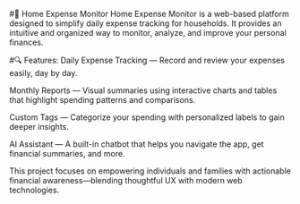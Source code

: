 #💸 Home Expense Monitor
Home Expense Monitor is a web-based platform designed to simplify daily expense tracking for households. It provides an intuitive and organized way to monitor, analyze, and improve your personal finances.

#🔍 Features:
Daily Expense Tracking — Record and review your expenses easily, day by day.

Monthly Reports — Visual summaries using interactive charts and tables that highlight spending patterns and comparisons.

Custom Tags — Categorize your spending with personalized labels to gain deeper insights.

AI Assistant — A built-in chatbot that helps you navigate the app, get financial summaries, and more.

This project focuses on empowering individuals and families with actionable financial awareness—blending thoughtful UX with modern web technologies.
